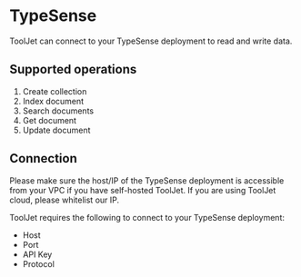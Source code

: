 # TypeSense
ToolJet can connect to your TypeSense deployment to read and write data.

## Supported operations
1. Create collection
2. Index document
3. Search documents
4. Get document
5. Update document

## Connection 
Please make sure the host/IP of the TypeSense deployment is accessible from your VPC if you have self-hosted ToolJet. If you are using ToolJet cloud, please whitelist our IP.

ToolJet requires the following to connect to your TypeSense deployment: 
- Host
- Port
- API Key
- Protocol